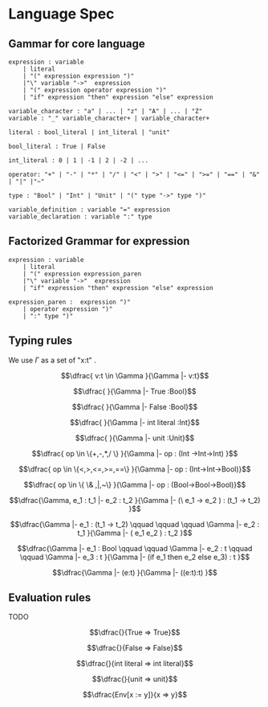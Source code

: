 # Language Spec

## Gammar for core language

```ebnf
expression : variable
    | literal 
    | "(" expression expression ")"
    |"\" variable "->"  expression
    | "(" expression operator expression ")"
    | "if" expression "then" expression "else" expression

variable_character : "a" | ... | "z" | "A" | ... | "Z"
variable : "_" variable_character+ | variable_character+

literal : bool_literal | int_literal | "unit"

bool_literal : True | False

int_literal : 0 | 1 | -1 | 2 | -2 | ...

operator: "+" | "-" | "*" | "/" | "<" | ">" | "<=" | ">=" | "==" | "&" | "|" |"~"

type : "Bool" | "Int" | "Unit" | "(" type "->" type ")"

variable_definition : variable "=" expression
variable_declaration : variable ":" type
```

## Factorized Grammar for expression

```ebnf
expression : variable
    | literal 
    | "(" expression expression_paren
    |"\" variable "->"  expression
    | "if" expression "then" expression "else" expression

expression_paren :  expression ")"
    | operator expression ")"
    | ":" type ")"
```

## Typing rules 

We use $\Gamma$ as a set of "x:t" .

$$\dfrac{ v:t \in \Gamma }{\Gamma |- v:t}$$

$$\dfrac{ }{\Gamma |- True :Bool}$$

$$\dfrac{ }{\Gamma |- False :Bool}$$

$$\dfrac{ }{\Gamma |- int literal :Int}$$

$$\dfrac{ }{\Gamma |- unit :Unit}$$

$$\dfrac{ op \in \{+,-,*,/ \} }{\Gamma |- op : (Int ->Int->Int) }$$

$$\dfrac{ op \in \{<,>,<=,>=,==\} }{\Gamma |- op : (Int->Int->Bool)}$$

```math
\dfrac{ op \in \{ \& ,|,~\} }{\Gamma |- op : (Bool->Bool->Bool)}
```

$$\dfrac{\Gamma, e_1 : t_1 |- e_2 : t_2 }{\Gamma |- (\ e_1 ->  e_2 ) : (t_1 -> t_2) }$$

$$\dfrac{\Gamma |- e_1 : (t_1 -> t_2)   \qquad \qquad \qquad \Gamma |- e_2 : t_1 }{\Gamma |- ( e_1 e_2 ) : t_2 }$$

$$\dfrac{\Gamma |- e_1 : Bool \qquad \qquad \Gamma |- e_2 : t \qquad \qquad \Gamma |- e_3 : t  }{\Gamma |- (if e_1 then e_2 else e_3) : t }$$

$$\dfrac{\Gamma |- (e:t) }{\Gamma |- ((e:t):t) }$$


## Evaluation rules
TODO

$$\dfrac{}{True => True}$$

$$\dfrac{}{False => False}$$

$$\dfrac{}{int literal => int literal}$$

$$\dfrac{}{unit => unit}$$

$$\dfrac{Env[x := y]}{x => y}$$

